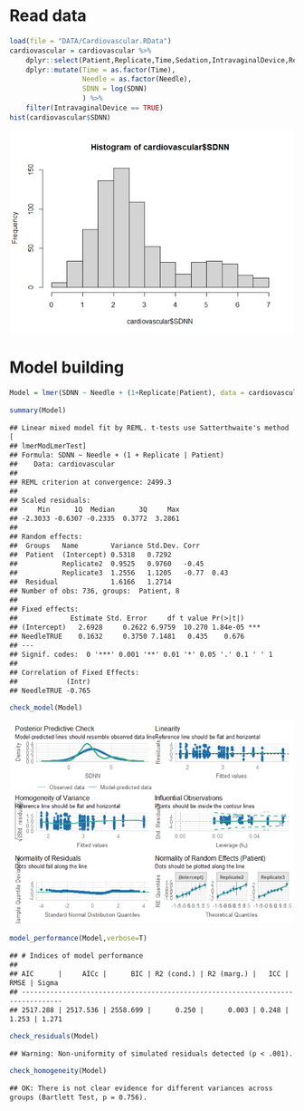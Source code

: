 # Read data

``` r
load(file = "DATA/Cardiovascular.RData") 
cardiovascular = cardiovascular %>% 
    dplyr::select(Patient,Replicate,Time,Sedation,IntravaginalDevice,RectalManipulation,Puncturing,Needle,SDNN) %>% 
    dplyr::mutate(Time = as.factor(Time), 
                  Needle = as.factor(Needle),
                  SDNN = log(SDNN)
                  ) %>%
    filter(IntravaginalDevice == TRUE)
hist(cardiovascular$SDNN)
```

![](SDNN-Analysis_files/figure-markdown_github/unnamed-chunk-1-1.png)

# Model building

``` r
Model = lmer(SDNN ~ Needle + (1+Replicate|Patient), data = cardiovascular)
```

``` r
summary(Model)
```

    ## Linear mixed model fit by REML. t-tests use Satterthwaite's method [
    ## lmerModLmerTest]
    ## Formula: SDNN ~ Needle + (1 + Replicate | Patient)
    ##    Data: cardiovascular
    ## 
    ## REML criterion at convergence: 2499.3
    ## 
    ## Scaled residuals: 
    ##     Min      1Q  Median      3Q     Max 
    ## -2.3033 -0.6307 -0.2335  0.3772  3.2861 
    ## 
    ## Random effects:
    ##  Groups   Name        Variance Std.Dev. Corr       
    ##  Patient  (Intercept) 0.5318   0.7292              
    ##           Replicate2  0.9525   0.9760   -0.45      
    ##           Replicate3  1.2556   1.1205   -0.77  0.43
    ##  Residual             1.6166   1.2714              
    ## Number of obs: 736, groups:  Patient, 8
    ## 
    ## Fixed effects:
    ##             Estimate Std. Error     df t value Pr(>|t|)    
    ## (Intercept)   2.6928     0.2622 6.9759  10.270 1.84e-05 ***
    ## NeedleTRUE    0.1632     0.3750 7.1481   0.435    0.676    
    ## ---
    ## Signif. codes:  0 '***' 0.001 '**' 0.01 '*' 0.05 '.' 0.1 ' ' 1
    ## 
    ## Correlation of Fixed Effects:
    ##            (Intr)
    ## NeedleTRUE -0.765

``` r
check_model(Model)
```

![](SDNN-Analysis_files/figure-markdown_github/unnamed-chunk-4-1.png)

``` r
model_performance(Model,verbose=T)
```

    ## # Indices of model performance
    ## 
    ## AIC      |     AICc |      BIC | R2 (cond.) | R2 (marg.) |   ICC |  RMSE | Sigma
    ## --------------------------------------------------------------------------------
    ## 2517.288 | 2517.536 | 2558.699 |      0.250 |      0.003 | 0.248 | 1.253 | 1.271

``` r
check_residuals(Model)
```

    ## Warning: Non-uniformity of simulated residuals detected (p < .001).

``` r
check_homogeneity(Model)
```

    ## OK: There is not clear evidence for different variances across groups (Bartlett Test, p = 0.756).
